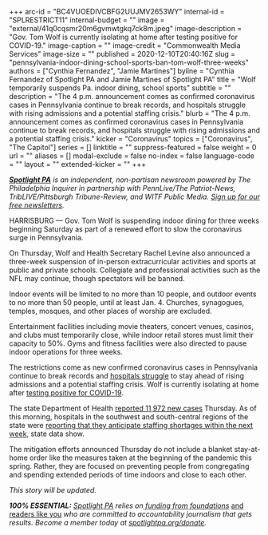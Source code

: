 +++
arc-id = "BC4VUOEDIVCBFG2UUJMV2653WY"
internal-id = "SPLRESTRICT11"
internal-budget = ""
image = "external/41q0cqsmr20m6gvmwtgkq7ck8m.jpeg"
image-description = "Gov. Tom Wolf is currently isolating at home after testing positive for COVID-19."
image-caption = ""
image-credit = "Commonwealth Media Services"
image-size = ""
published = 2020-12-10T20:40:16Z
slug = "pennsylvania-indoor-dining-school-sports-ban-tom-wolf-three-weeks"
authors = ["Cynthia Fernandez", "Jamie Martines"]
byline = "Cynthia Fernandez of Spotlight PA and Jamie Martines of Spotlight PA"
title = "Wolf temporarily suspends Pa. indoor dining, school sports"
subtitle = ""
description = "The 4 p.m. announcement comes as confirmed coronavirus cases in Pennsylvania continue to break records, and hospitals struggle with rising admissions and a potential staffing crisis."
blurb = "The 4 p.m. announcement comes as confirmed coronavirus cases in Pennsylvania continue to break records, and hospitals struggle with rising admissions and a potential staffing crisis."
kicker = "Coronavirus"
topics = ["Coronavirus", "The Capitol"]
series = []
linktitle = ""
suppress-featured = false
weight = 0
url = ""
aliases = []
modal-exclude = false
no-index = false
language-code = ""
layout = ""
extended-kicker = ""
+++

<a href="https://www.spotlightpa.org/"><i><b>Spotlight PA</b></i></a><i> is an independent, non-partisan newsroom powered by The Philadelphia Inquirer in partnership with PennLive/The Patriot-News, TribLIVE/Pittsburgh Tribune-Review, and WITF Public Media. </i><a href="https://www.spotlightpa.org/newsletters"><i>Sign up for our free newsletters</i></a><i>.</i>

HARRISBURG — Gov. Tom Wolf is suspending indoor dining for three weeks beginning Saturday as part of a renewed effort to slow the coronavirus surge in Pennsylvania.

On Thursday, Wolf and Health Secretary Rachel Levine also announced a three-week suspension of in-person extracurricular activities and sports at public and private schools. Collegiate and professional activities such as the NFL may continue, though spectators will be banned.

Indoor events will be limited to no more than 10 people, and outdoor events to no more than 50 people, until at least Jan. 4. Churches, synagogues, temples, mosques, and other places of worship are excluded.

Entertainment facilities including movie theaters, concert venues, casinos, and clubs must temporarily close, while indoor retail stores must limit their capacity to 50%. Gyms and fitness facilities were also directed to pause indoor operations for three weeks.

<script src="https://www.spotlightpa.org/embed.js" async></script><div data-spl-embed-version="1" data-spl-src="https://www.spotlightpa.org/embeds/donate/?teaser_text=Spotlight%20PA%20provides%20essential%2C%20public-service%20journalism%20thanks%20to%20readers%20like%20you.%20%3Cb%3EBecome%20a%20member%20today%20with%20a%20gift%20of%20%2415%2Fmonth%20or%20more%20and%20receive%20our%20exclusive%20Pennsylvania%20tote%20bag.%3C%2Fb%3E&cta_text=YES%2C%20COUNT%20ME%20IN&eyebrow_text=BECOME%20A%20MEMBER"></div>

The restrictions come as new confirmed coronavirus cases in Pennsylvania continue to break records and <a href="https://www.spotlightpa.org/news/2020/12/pennsylvania-hospitals-coronavirus-staffing-shortages/">hospitals struggle</a> to stay ahead of rising admissions and a potential staffing crisis. Wolf is currently isolating at home after <a href="https://www.spotlightpa.org/news/2020/12/governor-tom-wolf-coronavirus-positive-pennsylvania/">testing positive for COVID-19</a>.

The state Department of Health <a href="https://www.spotlightpa.org/news/2020/03/pa-coronavirus-updates-cases-map-live-tracker/">reported 11,972 new cases</a> Thursday. As of this morning, hospitals in the southwest and south-central regions of the state were <a href="https://www.health.pa.gov/topics/disease/coronavirus/Pages/Cases.aspx">reporting that they anticipate staffing shortages within the next week</a>, state data show.

The mitigation efforts announced Thursday do not include a blanket stay-at-home order like the measures taken at the beginning of the pandemic this spring. Rather, they are focused on preventing people from congregating and spending extended periods of time indoors and close to each other.

<i>This story will be updated.</i>

<i><b>100% ESSENTIAL:</b></i><i> </i><a href="https://www.spotlightpa.org/"><i>Spotlight PA</i></a><i> relies on</i><a href="https://www.spotlightpa.org/support"><i> funding from foundations</i></a><i> </i><a href="https://www.spotlightpa.org/support">and readers like you</a><i> who are committed to accountability journalism that gets results. Become a member today at </i><a href="http://checkout.fundjournalism.org/memberform?org_id=spotlightpa&campaign=701f4000000TVuIAAW"><i>spotlightpa.org/donate</i></a><i>.</i>
